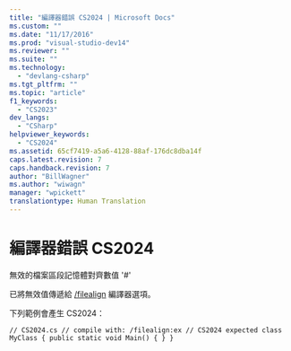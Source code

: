 ```yaml
---
title: "編譯器錯誤 CS2024 | Microsoft Docs"
ms.custom: ""
ms.date: "11/17/2016"
ms.prod: "visual-studio-dev14"
ms.reviewer: ""
ms.suite: ""
ms.technology: 
  - "devlang-csharp"
ms.tgt_pltfrm: ""
ms.topic: "article"
f1_keywords: 
  - "CS2023"
dev_langs: 
  - "CSharp"
helpviewer_keywords: 
  - "CS2024"
ms.assetid: 65cf7419-a5a6-4128-88af-176dc8dba14f
caps.latest.revision: 7
caps.handback.revision: 7
author: "BillWagner"
ms.author: "wiwagn"
manager: "wpickett"
translationtype: Human Translation
---
```

# 編譯器錯誤 CS2024
無效的檔案區段記憶體對齊數值 '\#'  
  
 已將無效值傳遞給 [\/filealign](../../csharp/language-reference/compiler-options/filealign-compiler-option.md) 編譯器選項。  
  
 下列範例會產生 CS2024：  
  
```  
// CS2024.cs // compile with: /filealign:ex // CS2024 expected class MyClass { public static void Main() { } }  
```